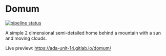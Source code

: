 # Domum

[![pipeline status](https://gitlab.com/ada-unit-14/domum/badges/master/pipeline.svg)](https://gitlab.com/ada-unit-14/domum/-/commits/master)

A simple 2 dimensional semi-detailed home behind a mountain with a sun and moving clouds.

Live preview: https://ada-unit-14.gitlab.io/domum/
